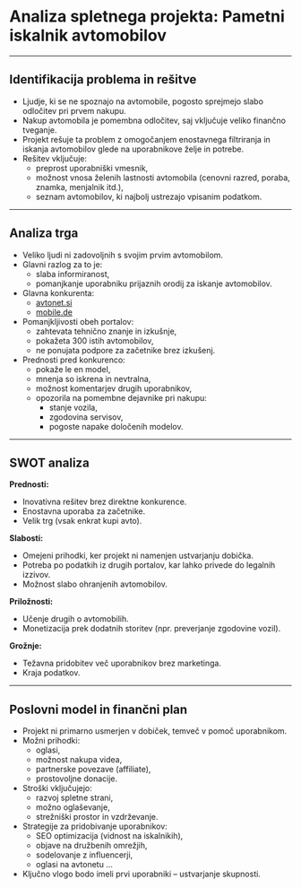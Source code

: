 # Analiza spletnega projekta: Pametni iskalnik avtomobilov

---

## Identifikacija problema in rešitve

- Ljudje, ki se ne spoznajo na avtomobile, pogosto sprejmejo slabo odločitev pri prvem nakupu.
- Nakup avtomobila je pomembna odločitev, saj vključuje veliko finančno tveganje.
- Projekt rešuje ta problem z omogočanjem enostavnega filtriranja in iskanja avtomobilov glede na uporabnikove želje in potrebe.
- Rešitev vključuje:
  - preprost uporabniški vmesnik,
  - možnost vnosa želenih lastnosti avtomobila (cenovni razred, poraba, znamka, menjalnik itd.),
  - seznam avtomobilov, ki najbolj ustrezajo vpisanim podatkom.

---

## Analiza trga

- Veliko ljudi ni zadovoljnih s svojim prvim avtomobilom.
- Glavni razlog za to je:
  - slaba informiranost,
  - pomanjkanje uporabniku prijaznih orodij za iskanje avtomobilov.
- Glavna konkurenta:
  - [avtonet.si](https://www.avtonet.si)
  - [mobile.de](https://www.mobile.de)
- Pomanjkljivosti obeh portalov:
  - zahtevata tehnično znanje in izkušnje,
  - pokažeta 300 istih avtomobilov,
  - ne ponujata podpore za začetnike brez izkušenj.
- Prednosti pred konkurenco:
  - pokaže le en model,
  - mnenja so iskrena in nevtralna,
  - možnost komentarjev drugih uporabnikov,
  - opozorila na pomembne dejavnike pri nakupu:
    - stanje vozila,
    - zgodovina servisov,
    - pogoste napake določenih modelov.

---

## SWOT analiza

**Prednosti:**
- Inovativna rešitev brez direktne konkurence.
- Enostavna uporaba za začetnike.
- Velik trg (vsak enkrat kupi avto).

**Slabosti:**
- Omejeni prihodki, ker projekt ni namenjen ustvarjanju dobička.
- Potreba po podatkih iz drugih portalov, kar lahko privede do legalnih izzivov.
- Možnost slabo ohranjenih avtomobilov.

**Priložnosti:**
- Učenje drugih o avtomobilih.
- Monetizacija prek dodatnih storitev (npr. preverjanje zgodovine vozil).

**Grožnje:**
- Težavna pridobitev več uporabnikov brez marketinga.
- Kraja podatkov.

---

## Poslovni model in finančni plan

- Projekt ni primarno usmerjen v dobiček, temveč v pomoč uporabnikom.
- Možni prihodki:
  - oglasi,
  - možnost nakupa videa,
  - partnerske povezave (affiliate),
  - prostovoljne donacije.
- Stroški vključujejo:
  - razvoj spletne strani,
  - možno oglaševanje,
  - strežniški prostor in vzdrževanje.
- Strategije za pridobivanje uporabnikov:
  - SEO optimizacija (vidnost na iskalnikih),
  - objave na družbenih omrežjih,
  - sodelovanje z influencerji,
  - oglasi na avtonetu ...
- Ključno vlogo bodo imeli prvi uporabniki – ustvarjanje skupnosti.
